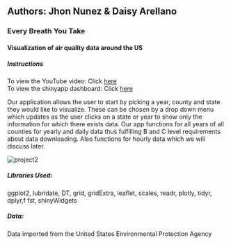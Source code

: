 <h2> Authors: Jhon Nunez & Daisy Arellano </h2>

<h3> Every Breath You Take </h3>

<h4> Visualization of air quality data around the US </h4>

<h5> Instructions </h5>

To view the YouTube video: Click <a href="https://www.youtube.com/watch?v=DfB2KeXQ6_s">here</a>  
To view the shinyapp dashboard: Click <a href="http://shiny.evl.uic.edu:3838/g9/CS424_Project2/">here</a> 

Our application allows the user to start by picking a year, county and state they would like to visualize.
These can be chosen by a drop down menu which updates as the user clicks on a state or year to show only the information for which there exists data.
Our app functions for all years of all counties for yearly and daily data thus fulfilling B and C level requirements about data downloading. Also functions for hourly data which we will discuss later. 

![project2](https://user-images.githubusercontent.com/35846525/55626730-eb2c9800-5771-11e9-8053-d140c840c235.png)


<h5> Libraries Used: </h5>
ggplot2, lubridate, DT, grid, gridExtra, leaflet, scales, readr, plotly, tidyr, dplyr,f fst, shinyWidgets
<h5> Data:</h5>
Data imported from the United States Environmental Protection Agency 
